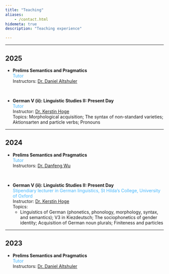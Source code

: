 ```yaml
---
title: "Teaching"
aliases:
    - /contact.html
hidemeta: true
description: "Teaching experience"

---
```


---

## 2025

* **Prelims Semantics and Pragmatics** <br>
    <span style="color: #45b6fe;">Tutor</span> <br>
    Instructors: [Dr. Daniel Altshuler](https://www.ling-phil.ox.ac.uk/people/daniel-altshuler)

<br>

* **German V (ii): Linguistic Studies II: Present Day** <br>
    <span style="color: #45b6fe;">Tutor</span> <br>
    Instructor: [Dr. Kerstin Hoge](https://www.ling-phil.ox.ac.uk/people/kerstin-hoge)<br>
    Topics: Morphological acquisition; The syntax of non-standard varieties; Aktionsarten and particle verbs; Pronouns

---
## 2024

* **Prelims Semantics and Pragmatics** <br>
    <span style="color: #45b6fe;">Tutor</span> <br>
    Instructors: [Dr. Danfeng Wu](https://www.ling-phil.ox.ac.uk/people/danfeng-wu)

<br>

* **German V (ii): Linguistic Studies II: Present Day** <br>
    <span style="color: #45b6fe;">Stipendiary lecturer in German linguistics, St Hilda’s College, University of Oxford</span> <br>
    Instructor: [Dr. Kerstin Hoge](https://www.ling-phil.ox.ac.uk/people/kerstin-hoge)<br>
    Topics:<br> 
    - Linguistics of German (phonetics, phonology, morphology, syntax, and semantics); V3 in    Kiezdeutsch; The sociophonetics of gender identity; Acquisition of German noun plurals; Finiteness and particles 

---
## 2023

* **Prelims Semantics and Pragmatics** <br>
    <span style="color: #45b6fe;">Tutor</span> <br>
    Instructors: [Dr. Daniel Altshuler](https://www.ling-phil.ox.ac.uk/people/daniel-altshuler)

